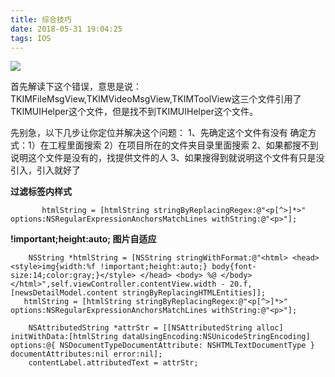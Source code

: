 ```yaml
---
title: 综合技巧
date: 2018-05-31 19:04:25
tags: IOS
---
```



![](/images/skill/2107549-ace2e87112e5f97c.jpg)

首先解读下这个错误，意思是说：
TKIMFileMsgView,TKIMVideoMsgView,TKIMToolView这三个文件引用了TKIMUIHelper这个文件，但是找不到TKIMUIHelper这个文件。

先别急，以下几步让你定位并解决这个问题：
1、先确定这个文件有没有
确定方式：1）在工程里面搜索 2）在项目所在的文件夹目录里面搜索
2、如果都搜不到说明这个文件是没有的，找提供文件的人
3、如果搜得到就说明这个文件有只是没引入，引入就好了



**过滤标签内样式**

```
	   htmlString = [htmlString stringByReplacingRegex:@"<p[^>]*>" options:NSRegularExpressionAnchorsMatchLines withString:@"<p>"];
```

**!important;height:auto; 图片自适应**

```
	NSString *htmlString = [NSString stringWithFormat:@"<html> <head> <style>img{width:%f !important;height:auto;} body{font-size:14;color:gray;}</style> </head> <body> %@ </body> </html>",self.viewController.contentView.width - 20.f,[newsDetailModel.content stringByReplacingHTMLEntities]];
   htmlString = [htmlString stringByReplacingRegex:@"<p[^>]*>" options:NSRegularExpressionAnchorsMatchLines withString:@"<p>"];
    
    NSAttributedString *attrStr = [[NSAttributedString alloc] initWithData:[htmlString dataUsingEncoding:NSUnicodeStringEncoding] options:@{ NSDocumentTypeDocumentAttribute: NSHTMLTextDocumentType } documentAttributes:nil error:nil];
    contentLabel.attributedText = attrStr;
```